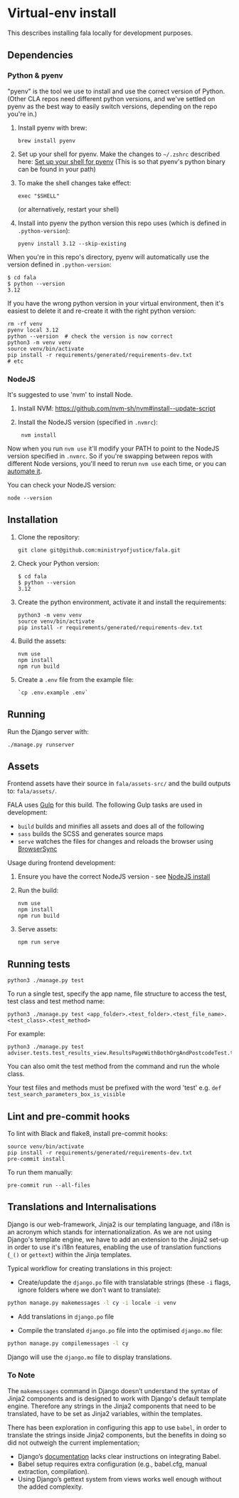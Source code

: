 # Virtual-env install

This describes installing fala locally for development purposes.

## Dependencies

### Python & pyenv

"pyenv" is the tool we use to install and use the correct version of Python. (Other CLA repos need different python versions, and we've settled on pyenv as the best way to easily switch versions, depending on the repo you're in.)

1. Install pyenv with brew:

       brew install pyenv

2. Set up your shell for pyenv. Make the changes to `~/.zshrc` described here: [Set up your shell for pyenv](https://github.com/pyenv/pyenv#set-up-your-shell-environment-for-pyenv) (This is so that pyenv's python binary can be found in your path)

3. To make the shell changes take effect:

       exec "$SHELL"

    (or alternatively, restart your shell)

4. Install into pyenv the python version this repo uses (which is defined in `.python-version`):

       pyenv install 3.12 --skip-existing

When you're in this repo's directory, pyenv will automatically use the version defined in `.python-version`:
```
$ cd fala
$ python --version
3.12
```

If you have the wrong python version in your virtual environment, then it's easiest to delete it and re-create it with the right python version:
```
rm -rf venv
pyenv local 3.12
python --version  # check the version is now correct
python3 -m venv venv
source venv/bin/activate
pip install -r requirements/generated/requirements-dev.txt
# etc
```

### NodeJS

It's suggested to use 'nvm' to install Node.

1. Install NVM: https://github.com/nvm-sh/nvm#install--update-script

2. Install the NodeJS version (specified in `.nvmrc`):

        nvm install

Now when you run `nvm use` it'll modify your PATH to point to the NodeJS version specified in `.nvmrc`. So if you're swapping between repos with different Node versions, you'll need to rerun `nvm use` each time, or you can [automate it](https://github.com/nvm-sh/nvm?tab=readme-ov-file#deeper-shell-integration).

You can check your NodeJS version:
```
node --version
```

## Installation

1. Clone the repository:

       git clone git@github.com:ministryofjustice/fala.git

2. Check your Python version:

       $ cd fala
       $ python --version
       3.12

3. Create the python environment, activate it and install the requirements:

       python3 -m venv venv
       source venv/bin/activate
       pip install -r requirements/generated/requirements-dev.txt

4. Build the assets:

       nvm use
       npm install
       npm run build

5. Create a ``.env`` file from the example file:

       `cp .env.example .env` 

## Running

Run the Django server with:
```
./manage.py runserver
```

## Assets

Frontend assets have their source in `fala/assets-src/` and the build outputs to: `fala/assets/`.

FALA uses [Gulp](http://gulpjs.com/) for this build. The following Gulp tasks are used in development:

- `build` builds and minifies all assets and does all of the following
- `sass` builds the SCSS and generates source maps
- `serve` watches the files for changes and reloads the browser using [BrowserSync](http://www.browsersync.io/)

Usage during frontend development:

1. Ensure you have the correct NodeJS version - see [NodeJS install](virtual-env.md#nodejs)

2. Run the build:

       nvm use
       npm install
       npm run build

3. Serve assets:

       npm run serve

## Running tests
```
python3 ./manage.py test
```

To run a single test, specify the app name, file structure to access the test, test class and test method name:
```
python3 ./manage.py test <app_folder>.<test_folder>.<test_file_name>.<test_class>.<test_method>
```

For example:
```
python3 ./manage.py test adviser.tests.test_results_view.ResultsPageWithBothOrgAndPostcodeTest.test_search_parameters_box_is_visible
```

You can also omit the test method from the command and run the whole class.

Your test files and methods must be prefixed with the word 'test' e.g. `def test_search_parameters_box_is_visible`

## Lint and pre-commit hooks

To lint with Black and flake8, install pre-commit hooks:
```
source venv/bin/activate
pip install -r requirements/generated/requirements-dev.txt
pre-commit install
```

To run them manually:
```
pre-commit run --all-files
```

## Translations and Internalisations

Django is our web-framework, Jinja2 is our templating language, and i18n is an acronym which stands for internationalization. As we are not using Django's template engine, we have to add an extension to the Jinja2 set-up in order to use it's i18n features, enabling the use of translation functions (`_()` or `gettext`) within the Jinja templates.

Typical workflow for creating translations in this project:

- Create/update the `django.po` file with translatable strings (these `-i` flags, ignore folders where we don't want to translate):

```bash
python manage.py makemessages -l cy -i locale -i venv
```

- Add translations in `django.po` file

- Compile the translated `django.po` file into the optimised `django.mo` file:
```bash
python manage.py compilemessages -l cy
``` 

Django will use the `django.mo` file to display translations.

### **To Note**

The `makemessages` command in Django doesn’t understand the syntax of Jinja2 components and is designed to work with Django's default template engine. Therefore any strings in the Jinja2 components that need to be translated, have to be set as Jinja2 variables, within the templates. 

There has been exploration in configuring this app to use `babel`, in order to translate the strings inside Jinja2 components, but the benefits in doing so did not outweigh the current implementation;
- Django’s [documentation](https://docs.djangoproject.com/en/5.1/topics/i18n/translation/#localization-how-to-create-language-files) lacks clear instructions on integrating Babel.
- Babel setup requires extra configuration (e.g., babel.cfg, manual extraction, compilation).
- Using Django’s gettext system from views works well enough without the added complexity.